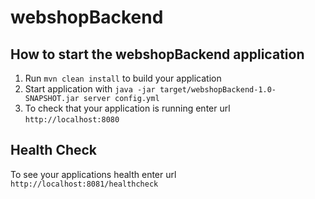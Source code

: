 # webshopBackend

How to start the webshopBackend application
---

1. Run `mvn clean install` to build your application
1. Start application with `java -jar target/webshopBackend-1.0-SNAPSHOT.jar server config.yml`
1. To check that your application is running enter url `http://localhost:8080`

Health Check
---

To see your applications health enter url `http://localhost:8081/healthcheck`
